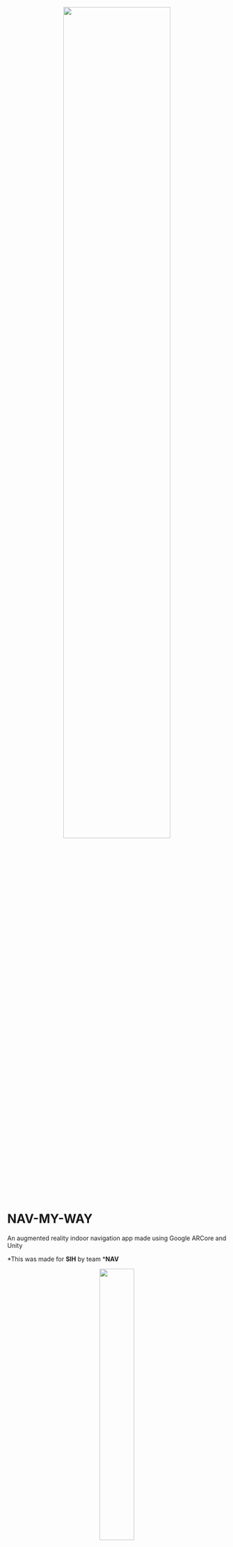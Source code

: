 <p align="center">
  <img width="70%" src="https://github.com/321mzaasim/nav-project/Assets/nav-logo.png">
</p>

# NAV-MY-WAY

An augmented reality indoor navigation app made using Google ARCore and Unity

*This was made for **SIH** by team ***NAV**

<p align="center">
  <img src="https://github.com/321mzaasim/nav-project/Assets/nav-way.png" width="40%">
</p>

## Motivation

Imagine going to a mall and getting lost in the maze of shops. If an augmented reality app could guide users to their destination using the shortest path, it could save users from a lot of hassle and save time.

This app can also be used when exploring unknown places or trekking so that a path can be traced back to the source.



### Applications


#### Malls & Airports
At the entrance, the user will be shown a list of all the shops. Once a destination is selected, a stored AR path is shown.
This service can be made available to a selected number of shops who are paid members.
A subscription model can be implemented for businesses if they wish to stay on the app.

#### Promoted Businesses
Businesses who would like to be promoted can have their places suggested when the app is being used for navigation. This will need to be as unintrusive as possible.

#### Integration with Maps
Once the destination is close enough, Google Maps does not provide the best user experience. In that case an indoor AR application seems more suited to the cause.



## Demos

<p align="center">

<iframe frameborder="0" scrolling="no" marginheight="0" marginwidth="0"width="700" height="443" type="text/html" src="https://www.youtube.com/embed/T4_kIQLdkNs?autoplay=0&fs=0&iv_load_policy=3&showinfo=0&rel=0&cc_load_policy=0&start=0&end=0&origin=https://youtubeembedcode.com"><div><small><a href="https://youtubeembedcode.com/pl/">youtubeembedcode.com/pl/</a></small></div><div><small><a href="http://add-link-exchange.com">www://add-link-exchange.com</a></small></div><div><small><a href="https://youtubeembedcode.com/pl/">youtubeembedcode pl</a></small></div><div><small><a href="http://add-link-exchange.com">http://add-link-exchange.com</a></small></div></iframe>
</p>

<p align="center">
  <i>Placing markers ➡ Saving markers ➡  Object guiding user</i>
</p>

## Process

- Open the application
- Enter your destination
- Search for nearby Nav image displayed on the screen 
- Follow the Objects
- You will reach your destination


## Status of the Project

#### What Works
- Detection of real world planes using ARCore
- Placement of markers that will be used to mark the path to be used
- Storing of paths to be used at a later time
- Guiding the user 

####  Future Work

Once multiple paths are stored, they can be integrated into a search like interface so that the user can choose which destination is to be reached.

Other user interface and user experience improvements can be implemented to make the app easier and more pleasing to use.



## Built With

* [Unity](http://www.unity.com/) - Cross-platform real-time game engine developed by Unity Technologies
* [ARCore](https://developers.google.com/ar) - A software development kit developed by Google that allows for augmented reality applications to be built
* [Mapbox](https://www.mapbox.com/) - Mapbox is a custom online map provider for websites and applications
* [Microsoft Visual Studio](https://visualstudio.microsoft.com/) - Integrated development environment for C# from Microsoft
* [Visual Studio Code](https://code.visualstudio.com) - An open source code editor developed by Microsoft 


## Acknowledgments

* raywenderlich.com | [Unity for Beginners](https://www.raywenderlich.com/unity/learn)
* andreasjakl.com | [Getting Started with Google ARCore, Part 2: Visualizing Planes & Placing Objects](https://www.andreasjakl.com/getting-started-with-google-arcore-part-2-visualizing-planes-placing-objects/)
* Google Developers | [Quickstart for Android](https://developers.google.com/ar/develop/unity/quickstart-android)
* Google Developers | [Unity API Reference for ARCore](https://developers.google.com/ar/reference/unity/)
* [Mapbox](https://www.mapbox.com/)
* [Unity3D Documentations](https://docs.unity3d.com/Manual/index.html)
* [Unity Answers](https://answers.unity.com/index.html)
* [StackOverflow](https://stackoverflow.com)


## Team members

* Vijyaraghavan D
* Zaid Aasim M
* Shekhaina Jebaraj
* Harini K R
* Vishnu Vardhan N L
* Subash Vasan S S
